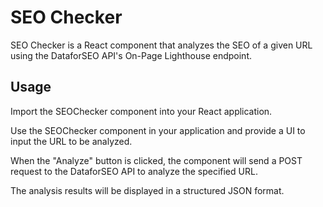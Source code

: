 # SEO Checker

SEO Checker is a React component that analyzes the SEO of a given URL using the DataforSEO API's On-Page Lighthouse endpoint.

## Usage

Import the SEOChecker component into your React application.

Use the SEOChecker component in your application and provide a UI to input the URL to be analyzed.

When the "Analyze" button is clicked, the component will send a POST request to the DataforSEO API to analyze the specified URL.

The analysis results will be displayed in a structured JSON format.
